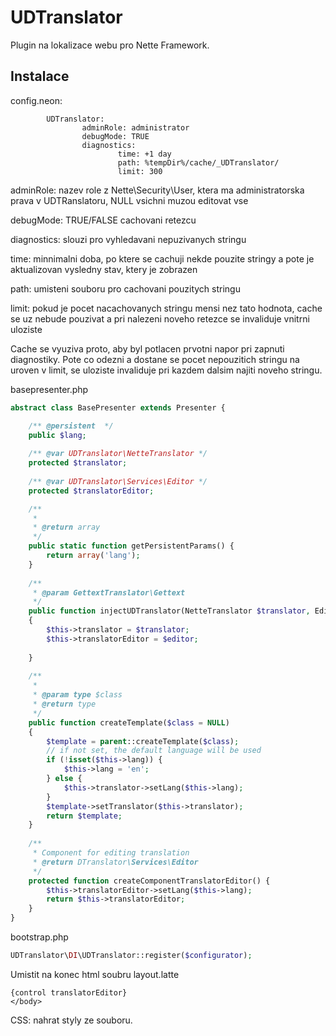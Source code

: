 UDTranslator
============

Plugin na lokalizace webu pro Nette Framework.

Instalace
---------

config.neon:
```neon
        UDTranslator:
                adminRole: administrator
                debugMode: TRUE
                diagnostics:
                        time: +1 day
                        path: %tempDir%/cache/_UDTranslator/
                        limit: 300
```

adminRole: nazev role z Nette\Security\User, ktera ma administratorska prava v UDTRanslatoru, NULL vsichni muzou editovat vse

debugMode: TRUE/FALSE cachovani retezcu

diagnostics: slouzi pro vyhledavani nepuzivanych stringu

time: minnimalni doba, po ktere se cachuji nekde pouzite stringy a pote je aktualizovan vysledny stav, ktery je zobrazen

path: umisteni souboru pro cachovani pouzitych stringu

limit: pokud je pocet nacachovanych stringu mensi nez tato hodnota, cache se uz nebude pouzivat a pri nalezeni noveho retezce se invaliduje vnitrni uloziste
  
Cache se vyuziva proto, aby byl potlacen prvotni napor pri zapnuti diagnostiky. Pote co odezni a dostane se pocet nepouzitich stringu na uroven v limit, se uloziste invaliduje pri kazdem dalsim najiti noveho stringu.

basepresenter.php
```php
abstract class BasePresenter extends Presenter {

    /** @persistent  */
    public $lang;
    
    /** @var UDTranslator\NetteTranslator */
    protected $translator;
    
    /** @var UDTranslator\Services\Editor */
    protected $translatorEditor;

    /**
     * 
     * @return array
     */
    public static function getPersistentParams() {
        return array('lang');
    }    
    
    /**
     * @param GettextTranslator\Gettext
     */
    public function injectUDTranslator(NetteTranslator $translator, Editor $editor)
    {
        $this->translator = $translator;
        $this->translatorEditor = $editor;
        
    }
    
    /**
     * 
     * @param type $class
     * @return type
     */
    public function createTemplate($class = NULL)
    {
        $template = parent::createTemplate($class);        
        // if not set, the default language will be used
        if (!isset($this->lang)) {
            $this->lang = 'en';
        } else {
            $this->translator->setLang($this->lang);
        }
        $template->setTranslator($this->translator);
        return $template;
    }
    
    /**
     * Component for editing translation
     * @return DTranslator\Services\Editor
     */
    protected function createComponentTranslatorEditor() {
        $this->translatorEditor->setLang($this->lang);
        return $this->translatorEditor;
    }
}
```

bootstrap.php
```php
UDTranslator\DI\UDTranslator::register($configurator);
```

Umistit na konec html soubru
layout.latte
```latte
{control translatorEditor}
</body>
```

CSS: nahrat styly ze souboru.
